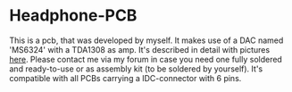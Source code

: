 # Headphone-PCB
This is a pcb, that was developed by myself. It makes use of a DAC named 'MS6324' with a TDA1308 as amp. It's described in detail with pictures [here](https://forum.espuino.de/t/kopfhoererplatine-basierend-auf-ms6324-und-tda1308/1099). Please contact me via my forum in case you need one fully soldered and ready-to-use or as assembly kit (to be soldered by yourself). 
It's compatible with all PCBs carrying a IDC-connector with 6 pins.